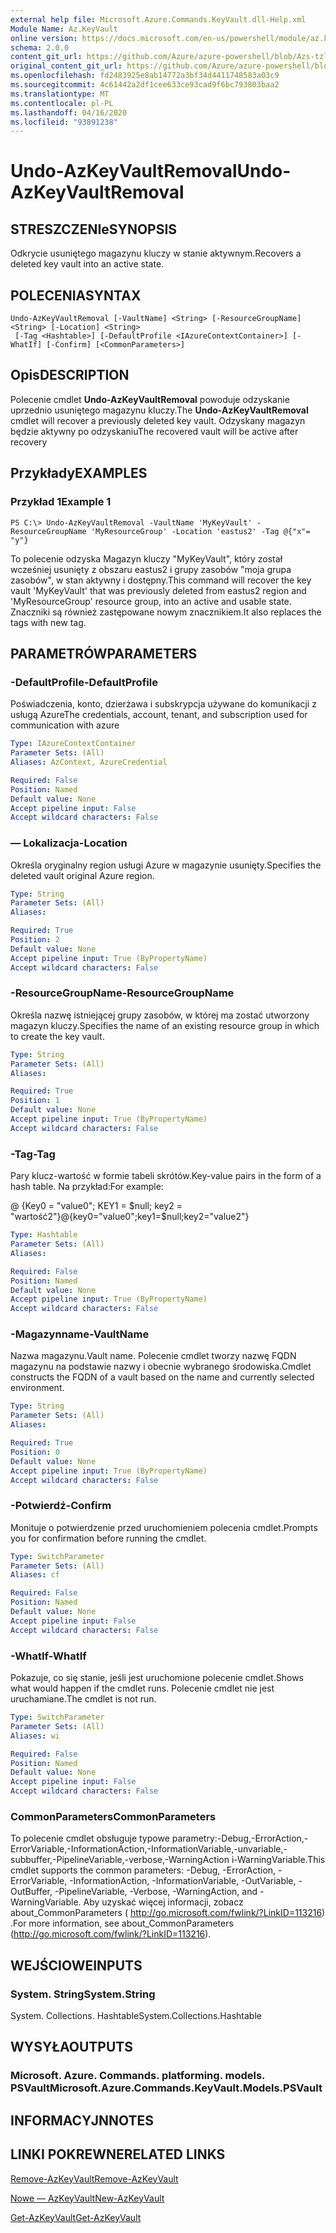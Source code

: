 ```yaml
---
external help file: Microsoft.Azure.Commands.KeyVault.dll-Help.xml
Module Name: Az.KeyVault
online version: https://docs.microsoft.com/en-us/powershell/module/az.keyvault/undo-azkeyvaultremoval
schema: 2.0.0
content_git_url: https://github.com/Azure/azure-powershell/blob/Azs-tzl/src/KeyVault/KeyVault/help/Undo-AzKeyVaultRemoval.md
original_content_git_url: https://github.com/Azure/azure-powershell/blob/Azs-tzl/src/KeyVault/KeyVault/help/Undo-AzKeyVaultRemoval.md
ms.openlocfilehash: fd2483925e8ab14772a3bf34d4411748583a03c9
ms.sourcegitcommit: 4c61442a2df1cee633ce93cad9f6bc793803baa2
ms.translationtype: MT
ms.contentlocale: pl-PL
ms.lasthandoff: 04/16/2020
ms.locfileid: "93891238"
---
```

# <span data-ttu-id="1a1cd-101">Undo-AzKeyVaultRemoval</span><span class="sxs-lookup"><span data-stu-id="1a1cd-101">Undo-AzKeyVaultRemoval</span></span>

## <span data-ttu-id="1a1cd-102">STRESZCZENIe</span><span class="sxs-lookup"><span data-stu-id="1a1cd-102">SYNOPSIS</span></span>
<span data-ttu-id="1a1cd-103">Odkrycie usuniętego magazynu kluczy w stanie aktywnym.</span><span class="sxs-lookup"><span data-stu-id="1a1cd-103">Recovers a deleted key vault into an active state.</span></span>

## <span data-ttu-id="1a1cd-104">POLECENIA</span><span class="sxs-lookup"><span data-stu-id="1a1cd-104">SYNTAX</span></span>

```
Undo-AzKeyVaultRemoval [-VaultName] <String> [-ResourceGroupName] <String> [-Location] <String>
 [-Tag <Hashtable>] [-DefaultProfile <IAzureContextContainer>] [-WhatIf] [-Confirm] [<CommonParameters>]
```

## <span data-ttu-id="1a1cd-105">Opis</span><span class="sxs-lookup"><span data-stu-id="1a1cd-105">DESCRIPTION</span></span>
<span data-ttu-id="1a1cd-106">Polecenie cmdlet **Undo-AzKeyVaultRemoval** powoduje odzyskanie uprzednio usuniętego magazynu kluczy.</span><span class="sxs-lookup"><span data-stu-id="1a1cd-106">The **Undo-AzKeyVaultRemoval** cmdlet will recover a previously deleted key vault.</span></span> <span data-ttu-id="1a1cd-107">Odzyskany magazyn będzie aktywny po odzyskaniu</span><span class="sxs-lookup"><span data-stu-id="1a1cd-107">The recovered vault will be active after recovery</span></span>

## <span data-ttu-id="1a1cd-108">Przykłady</span><span class="sxs-lookup"><span data-stu-id="1a1cd-108">EXAMPLES</span></span>

### <span data-ttu-id="1a1cd-109">Przykład 1</span><span class="sxs-lookup"><span data-stu-id="1a1cd-109">Example 1</span></span>
```
PS C:\> Undo-AzKeyVaultRemoval -VaultName 'MyKeyVault' -ResourceGroupName 'MyResourceGroup' -Location 'eastus2' -Tag @{"x"= "y"}
```

<span data-ttu-id="1a1cd-110">To polecenie odzyska Magazyn kluczy "MyKeyVault", który został wcześniej usunięty z obszaru eastus2 i grupy zasobów "moja grupa zasobów", w stan aktywny i dostępny.</span><span class="sxs-lookup"><span data-stu-id="1a1cd-110">This command will recover the key vault 'MyKeyVault' that was previously deleted from eastus2 region and 'MyResourceGroup' resource group, into an active and usable state.</span></span> <span data-ttu-id="1a1cd-111">Znaczniki są również zastępowane nowym znacznikiem.</span><span class="sxs-lookup"><span data-stu-id="1a1cd-111">It also replaces the tags with new tag.</span></span>

## <span data-ttu-id="1a1cd-112">PARAMETRÓW</span><span class="sxs-lookup"><span data-stu-id="1a1cd-112">PARAMETERS</span></span>

### <span data-ttu-id="1a1cd-113">-DefaultProfile</span><span class="sxs-lookup"><span data-stu-id="1a1cd-113">-DefaultProfile</span></span>
<span data-ttu-id="1a1cd-114">Poświadczenia, konto, dzierżawa i subskrypcja używane do komunikacji z usługą Azure</span><span class="sxs-lookup"><span data-stu-id="1a1cd-114">The credentials, account, tenant, and subscription used for communication with azure</span></span>

```yaml
Type: IAzureContextContainer
Parameter Sets: (All)
Aliases: AzContext, AzureCredential

Required: False
Position: Named
Default value: None
Accept pipeline input: False
Accept wildcard characters: False
```

### <span data-ttu-id="1a1cd-115">— Lokalizacja</span><span class="sxs-lookup"><span data-stu-id="1a1cd-115">-Location</span></span>
<span data-ttu-id="1a1cd-116">Określa oryginalny region usługi Azure w magazynie usunięty.</span><span class="sxs-lookup"><span data-stu-id="1a1cd-116">Specifies the deleted vault original Azure region.</span></span>

```yaml
Type: String
Parameter Sets: (All)
Aliases: 

Required: True
Position: 2
Default value: None
Accept pipeline input: True (ByPropertyName)
Accept wildcard characters: False
```

### <span data-ttu-id="1a1cd-117">-ResourceGroupName</span><span class="sxs-lookup"><span data-stu-id="1a1cd-117">-ResourceGroupName</span></span>
<span data-ttu-id="1a1cd-118">Określa nazwę istniejącej grupy zasobów, w której ma zostać utworzony magazyn kluczy.</span><span class="sxs-lookup"><span data-stu-id="1a1cd-118">Specifies the name of an existing resource group in which to create the key vault.</span></span>

```yaml
Type: String
Parameter Sets: (All)
Aliases: 

Required: True
Position: 1
Default value: None
Accept pipeline input: True (ByPropertyName)
Accept wildcard characters: False
```

### <span data-ttu-id="1a1cd-119">-Tag</span><span class="sxs-lookup"><span data-stu-id="1a1cd-119">-Tag</span></span>
<span data-ttu-id="1a1cd-120">Pary klucz-wartość w formie tabeli skrótów.</span><span class="sxs-lookup"><span data-stu-id="1a1cd-120">Key-value pairs in the form of a hash table.</span></span> <span data-ttu-id="1a1cd-121">Na przykład:</span><span class="sxs-lookup"><span data-stu-id="1a1cd-121">For example:</span></span>

<span data-ttu-id="1a1cd-122">@ {Key0 = "value0"; KEY1 = $null; key2 = "wartość2"}</span><span class="sxs-lookup"><span data-stu-id="1a1cd-122">@{key0="value0";key1=$null;key2="value2"}</span></span>

```yaml
Type: Hashtable
Parameter Sets: (All)
Aliases: 

Required: False
Position: Named
Default value: None
Accept pipeline input: True (ByPropertyName)
Accept wildcard characters: False
```

### <span data-ttu-id="1a1cd-123">-Magazynname</span><span class="sxs-lookup"><span data-stu-id="1a1cd-123">-VaultName</span></span>
<span data-ttu-id="1a1cd-124">Nazwa magazynu.</span><span class="sxs-lookup"><span data-stu-id="1a1cd-124">Vault name.</span></span>
<span data-ttu-id="1a1cd-125">Polecenie cmdlet tworzy nazwę FQDN magazynu na podstawie nazwy i obecnie wybranego środowiska.</span><span class="sxs-lookup"><span data-stu-id="1a1cd-125">Cmdlet constructs the FQDN of a vault based on the name and currently selected environment.</span></span>

```yaml
Type: String
Parameter Sets: (All)
Aliases: 

Required: True
Position: 0
Default value: None
Accept pipeline input: True (ByPropertyName)
Accept wildcard characters: False
```

### <span data-ttu-id="1a1cd-126">-Potwierdź</span><span class="sxs-lookup"><span data-stu-id="1a1cd-126">-Confirm</span></span>
<span data-ttu-id="1a1cd-127">Monituje o potwierdzenie przed uruchomieniem polecenia cmdlet.</span><span class="sxs-lookup"><span data-stu-id="1a1cd-127">Prompts you for confirmation before running the cmdlet.</span></span>

```yaml
Type: SwitchParameter
Parameter Sets: (All)
Aliases: cf

Required: False
Position: Named
Default value: None
Accept pipeline input: False
Accept wildcard characters: False
```

### <span data-ttu-id="1a1cd-128">-WhatIf</span><span class="sxs-lookup"><span data-stu-id="1a1cd-128">-WhatIf</span></span>
<span data-ttu-id="1a1cd-129">Pokazuje, co się stanie, jeśli jest uruchomione polecenie cmdlet.</span><span class="sxs-lookup"><span data-stu-id="1a1cd-129">Shows what would happen if the cmdlet runs.</span></span> <span data-ttu-id="1a1cd-130">Polecenie cmdlet nie jest uruchamiane.</span><span class="sxs-lookup"><span data-stu-id="1a1cd-130">The cmdlet is not run.</span></span>

```yaml
Type: SwitchParameter
Parameter Sets: (All)
Aliases: wi

Required: False
Position: Named
Default value: None
Accept pipeline input: False
Accept wildcard characters: False
```

### <span data-ttu-id="1a1cd-131">CommonParameters</span><span class="sxs-lookup"><span data-stu-id="1a1cd-131">CommonParameters</span></span>
<span data-ttu-id="1a1cd-132">To polecenie cmdlet obsługuje typowe parametry:-Debug,-ErrorAction,-ErrorVariable,-InformationAction,-InformationVariable,-unvariable,-subbuffer,-PipelineVariable,-verbose,-WarningAction i-WarningVariable.</span><span class="sxs-lookup"><span data-stu-id="1a1cd-132">This cmdlet supports the common parameters: -Debug, -ErrorAction, -ErrorVariable, -InformationAction, -InformationVariable, -OutVariable, -OutBuffer, -PipelineVariable, -Verbose, -WarningAction, and -WarningVariable.</span></span> <span data-ttu-id="1a1cd-133">Aby uzyskać więcej informacji, zobacz about_CommonParameters ( http://go.microsoft.com/fwlink/?LinkID=113216) .</span><span class="sxs-lookup"><span data-stu-id="1a1cd-133">For more information, see about_CommonParameters (http://go.microsoft.com/fwlink/?LinkID=113216).</span></span>

## <span data-ttu-id="1a1cd-134">WEJŚCIOWE</span><span class="sxs-lookup"><span data-stu-id="1a1cd-134">INPUTS</span></span>

### <span data-ttu-id="1a1cd-135">System. String</span><span class="sxs-lookup"><span data-stu-id="1a1cd-135">System.String</span></span>
<span data-ttu-id="1a1cd-136">System. Collections. Hashtable</span><span class="sxs-lookup"><span data-stu-id="1a1cd-136">System.Collections.Hashtable</span></span>

## <span data-ttu-id="1a1cd-137">WYSYŁA</span><span class="sxs-lookup"><span data-stu-id="1a1cd-137">OUTPUTS</span></span>

### <span data-ttu-id="1a1cd-138">Microsoft. Azure. Commands. platforming. models. PSVault</span><span class="sxs-lookup"><span data-stu-id="1a1cd-138">Microsoft.Azure.Commands.KeyVault.Models.PSVault</span></span>

## <span data-ttu-id="1a1cd-139">INFORMACYJN</span><span class="sxs-lookup"><span data-stu-id="1a1cd-139">NOTES</span></span>

## <span data-ttu-id="1a1cd-140">LINKI POKREWNE</span><span class="sxs-lookup"><span data-stu-id="1a1cd-140">RELATED LINKS</span></span>

[<span data-ttu-id="1a1cd-141">Remove-AzKeyVault</span><span class="sxs-lookup"><span data-stu-id="1a1cd-141">Remove-AzKeyVault</span></span>](./Remove-AzKeyVault.md)

[<span data-ttu-id="1a1cd-142">Nowe — AzKeyVault</span><span class="sxs-lookup"><span data-stu-id="1a1cd-142">New-AzKeyVault</span></span>](./New-AzKeyVault.md)

[<span data-ttu-id="1a1cd-143">Get-AzKeyVault</span><span class="sxs-lookup"><span data-stu-id="1a1cd-143">Get-AzKeyVault</span></span>](./Get-AzKeyVault.md)
